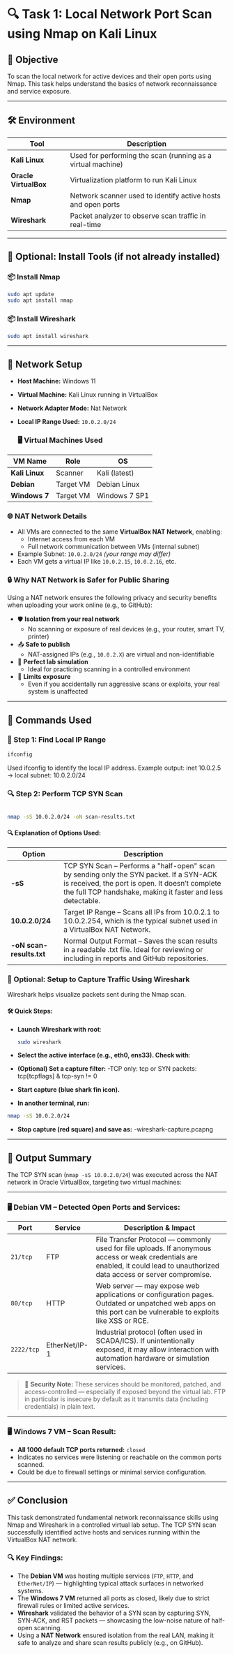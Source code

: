 

# 🔍 Task 1: Local Network Port Scan using Nmap on Kali Linux

## 🎯 Objective
To scan the local network for active devices and their open ports using Nmap. This task helps understand the basics of network reconnaissance and service exposure.

---

## 🛠 Environment

| Tool | Description |
|------|-------------|
| **Kali Linux** | Used for performing the scan (running as a virtual machine) |
| **Oracle VirtualBox** | Virtualization platform to run Kali Linux |
| **Nmap** | Network scanner used to identify active hosts and open ports |
| **Wireshark** | Packet analyzer to observe scan traffic in real-time |

---
## 🧩 Optional: Install Tools (if not already installed)

### 📦 Install Nmap
```bash
sudo apt update
sudo apt install nmap
```

### 📦 Install Wireshark
```bash
sudo apt install wireshark
```
---
## 📡 Network Setup

- **Host Machine:** Windows 11
- **Virtual Machine:** Kali Linux running in VirtualBox
- **Network Adapter Mode:** Nat Network
- **Local IP Range Used:** `10.0.2.0/24`

   ### 🖥️ Virtual Machines Used

| VM Name       | Role         | OS            |
|---------------|--------------|----------------|
| **Kali Linux** | Scanner      | Kali (latest)  |
| **Debian**     | Target VM    | Debian Linux   |
| **Windows 7**  | Target VM    | Windows 7 SP1  |

### 🌐 NAT Network Details

- All VMs are connected to the same **VirtualBox NAT Network**, enabling:
  - Internet access from each VM
  - Full network communication between VMs (internal subnet)
- Example Subnet: `10.0.2.0/24` *(your range may differ)*
- Each VM gets a virtual IP like `10.0.2.15`, `10.0.2.16`, etc.

### 🔒 Why NAT Network is Safer for Public Sharing

Using a NAT network ensures the following privacy and security benefits when uploading your work online (e.g., to GitHub):

- 🛡 **Isolation from your real network**  
  - No scanning or exposure of real devices (e.g., your router, smart TV, printer)
- 📤 **Safe to publish**  
  - NAT-assigned IPs (e.g., `10.0.2.X`) are virtual and non-identifiable
- 🧪 **Perfect lab simulation**  
  - Ideal for practicing scanning in a controlled environment
- 🔐 **Limits exposure**  
  - Even if you accidentally run aggressive scans or exploits, your real system is unaffected

---

## 🧪 Commands Used

### 🔎 Step 1: Find Local IP Range
```bash
ifconfig
```
Used ifconfig to identify the local IP address. Example output: inet 10.0.2.5 → local subnet: 10.0.2.0/24

### 🔍 Step 2: Perform TCP SYN Scan
```bash

nmap -sS 10.0.2.0/24 -oN scan-results.txt
```
#### 🔍 Explanation of Options Used:
|Option |	Description |
|---------------|--------------|
| **-sS** |	TCP SYN Scan – Performs a "half-open" scan by sending only the SYN packet. If a SYN-ACK is received, the port is open. It doesn’t complete the full TCP handshake, making it faster and less detectable. |
| **10.0.2.0/24** |	Target IP Range – Scans all IPs from 10.0.2.1 to 10.0.2.254, which is the typical subnet used in a VirtualBox NAT Network. |
| **-oN scan-results.txt** |	Normal Output Format – Saves the scan results in a readable .txt file. Ideal for reviewing or including in reports and GitHub repositories. |

### 📶 Optional: Setup to Capture Traffic Using Wireshark

Wireshark helps visualize packets sent during the Nmap scan.

#### 🛠 Quick Steps:

- **Launch Wireshark with root**:
    ```bash
   sudo wireshark
   ```
- **Select the active interface (e.g., eth0, ens33). Check with**:

- **(Optional) Set a capture filter:**
     -TCP only: tcp or SYN packets: tcp[tcpflags] & tcp-syn != 0
  
- **Start capture (blue shark fin icon).**

- **In another terminal, run:**
```bash
nmap -sS 10.0.2.0/24
```
- **Stop capture (red square) and save as:**
   -wireshark-capture.pcapng

---
## 📄 Output Summary

The TCP SYN scan (`nmap -sS 10.0.2.0/24`) was executed across the NAT network in Oracle VirtualBox, targeting two virtual machines:

---

### 🖥️ Debian VM – Detected Open Ports and Services:

| Port | Service         | Description & Impact |
|------|------------------|-----------------------|
| `21/tcp` | FTP              | File Transfer Protocol — commonly used for file uploads. If anonymous access or weak credentials are enabled, it could lead to unauthorized data access or server compromise. |
| `80/tcp` | HTTP             | Web server — may expose web applications or configuration pages. Outdated or unpatched web apps on this port can be vulnerable to exploits like XSS or RCE. |
| `2222/tcp` | EtherNet/IP-1    | Industrial protocol (often used in SCADA/ICS). If unintentionally exposed, it may allow interaction with automation hardware or simulation services. |

> 🔐 **Security Note:** These services should be monitored, patched, and access-controlled — especially if exposed beyond the virtual lab. FTP in particular is insecure by default as it transmits data (including credentials) in plain text.

---

### 🖥️ Windows 7 VM – Scan Result:

- **All 1000 default TCP ports returned:** `closed`
- Indicates no services were listening or reachable on the common ports scanned.
- Could be due to firewall settings or minimal service configuration.
---
## ✅ Conclusion 

This task demonstrated fundamental network reconnaissance skills using Nmap and Wireshark in a controlled virtual lab setup. The TCP SYN scan successfully identified active hosts and services running within the VirtualBox NAT network.

### 🔍 Key Findings:

- The **Debian VM** was hosting multiple services (`FTP`, `HTTP`, and `EtherNet/IP`) — highlighting typical attack surfaces in networked systems.
- The **Windows 7 VM** returned all ports as closed, likely due to strict firewall rules or limited active services.
- **Wireshark** validated the behavior of a SYN scan by capturing SYN, SYN-ACK, and RST packets — showcasing the low-noise nature of half-open scanning.
- Using a **NAT Network** ensured isolation from the real LAN, making it safe to analyze and share scan results publicly (e.g., on GitHub).


